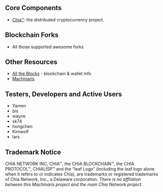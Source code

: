 

## Core Components
* [Chia™](https://www.chia.net/): the distributed cryptocurrency project.

## Blockchain Forks
* All those supported awesome forks

## Other Resources
* [All the Blocks](https://alltheblocks.net/) - blockchain & wallet info
* [Machinaris](https://github.com/guydavis/machinaris)

## Testers, Developers and Active Users

* Yamen
* bis
* wayne
* sk74
* hongchen
* Kimwolf
* lars


## Trademark Notice
CHIA NETWORK INC, CHIA™, the CHIA BLOCKCHAIN™, the CHIA PROTOCOL™, CHIALISP™ and the “leaf Logo” (including the leaf logo alone when it refers to or indicates Chia), are trademarks or registered trademarks of Chia Network, Inc., a Delaware corporation.  *There is no affliation between this Machinaris project and the main Chia Network project.*
